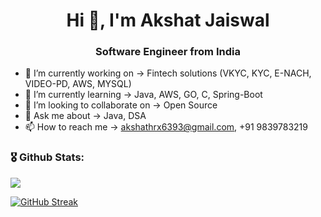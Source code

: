 <h1 align="center">Hi 👋, I'm Akshat Jaiswal</h1>
<h3 align="center">Software Engineer from India</h3>

- 🔭 I’m currently working on -> Fintech solutions (VKYC, KYC, E-NACH, VIDEO-PD, AWS, MYSQL)
- 🌱 I’m currently learning  -> Java, AWS, GO, C, Spring-Boot
- 👯 I’m looking to collaborate on -> Open Source
- 💬 Ask me about -> Java, DSA
- 📫 How to reach me -> akshathrx6393@gmail.com, +91 9839783219

<!-- **:zap: GitHub Stats** -->
<h3 align="left"> 🎖 Github Stats: </h3>

<img align="center" src="https://github-stats-eight.vercel.app/api?username=ialexjx&theme=vue&count_private=true&show_icons=true" />

[![GitHub Streak](https://streak-stats.demolab.com?user=ialexjx&theme=tokyonight&border_radius=6&date_format=j%20M%5B%20Y%5D)](https://git.io/streak-stats)
